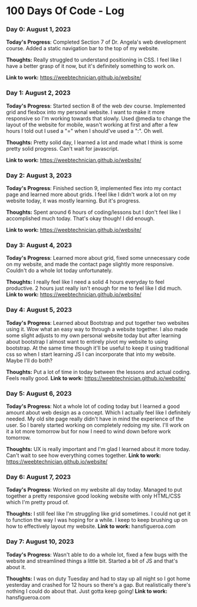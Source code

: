 # 100 Days Of Code - Log

### Day 0: August 1, 2023


**Today's Progress**: Completed Section 7 of Dr. Angela's web development course. Added a static navigation bar to the top of my website.

**Thoughts:** Really struggled to understand positioning in CSS. I feel like I have a better grasp of it now, but it's definitely something to work on.

**Link to work:** https://weebtechnician.github.io/website/

### Day 1: August 2, 2023

**Today's Progress**: Started section 8 of the web dev course. Implemented grid and flexbox into my personal website. I want to make it more responsive so I'm working towards that slowly. Used @media to change the layout of the website for mobile, wasn't working at first and after a few hours I told out I used a "=" when I should've used a ":". Oh well.

**Thoughts:** Pretty solid day, I learned a lot and made what I think is some pretty solid progress. Can't wait for javascript.

**Link to work:** https://weebtechnician.github.io/website/

### Day 2: August 3, 2023

**Today's Progress**: Finished section 9, implemented flex into my contact page and learned more about grids. I feel like I didn't work a lot on my website today, it was mostly learning. But it's progress.

**Thoughts:** Spent around 6 hours of coding/lessons but I don't feel like I accomplished much today. That's okay though! I did enough.

**Link to work:** https://weebtechnician.github.io/website/

### Day 3: August 4, 2023

**Today's Progress**: Learned more about grid, fixed some unnecessary code on my website, and made the contact page slightly more responsive. Couldn't do a whole lot today unfortunately. 

**Thoughts:** I really feel like I need a solid 4 hours everyday to feel productive. 2 hours just really isn't enough for me to feel like I did much.
**Link to work:** https://weebtechnician.github.io/website/

### Day 4: August 5, 2023

**Today's Progress**: Learned about Bootstrap and put together two websites using it. Wow what an easy way to through a website together. I also made some slight adjusts to my own personal website today but after learning about bootstrap I almost want to entirely pivot my website to using bootstrap. At the same time though it'll be useful to keep it using traditional css so when I start learning JS I can incorporate that into my website. Maybe I'll do both?

**Thoughts:** Put a lot of time in today between the lessons and actual coding. Feels really good. 
**Link to work:** https://weebtechnician.github.io/website/

### Day 5: August 6, 2023

**Today's Progress**: Not a whole lot of coding today but I learned a good amount about web design as a concept. Which I actually feel like I definitely needed. My old site page really didn't have in mind the experience of the user. So I barely started working on completely redoing my site. I'll work on it a lot more tomorrow but for now I need to wind down before work tomorrow.

**Thoughts:** UX is really important and I'm glad I learned about it more today. Can't wait to see how everything comes together.
**Link to work:** https://weebtechnician.github.io/website/

### Day 6: August 7, 2023

**Today's Progress**: Worked on my website all day today. Managed to put together a pretty responsive good looking website with only HTML/CSS which I'm pretty proud of.

**Thoughts:** I still feel like I'm struggling like grid sometimes. I could not get it to function the way I was hoping for a while. I keep to keep brushing up on how to effectively layout my website.
**Link to work:** hansfigueroa.com

### Day 7: August 10, 2023

**Today's Progress**: Wasn't able to do a whole lot, fixed a few bugs with the website and streamlined things a little bit. Started a bit of JS and that's about it.

**Thoughts:** I was on duty Tuesday and had to stay up all night so I got home yesterday and crashed for 12 hours so there's a gap. But realistically there's nothing I could do about that. Just gotta keep going!
**Link to work:** hansfigueroa.com
